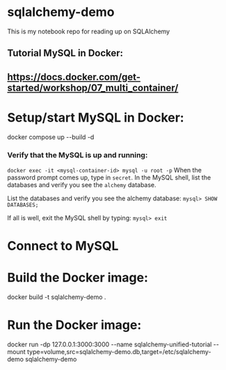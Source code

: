 # sqlalchemy-demo
This is my notebook repo for reading up on SQLAlchemy

## Tutorial MySQL in Docker: 
## https://docs.docker.com/get-started/workshop/07_multi_container/

# Setup/start MySQL in Docker:
docker compose up --build -d

### Verify that the MySQL is up and running:
`docker exec -it <mysql-container-id> mysql -u root -p`
When the password prompt comes up, type in `secret`. In the MySQL shell, list the databases and verify you see the `alchemy` database.
<br>

List the databases and verify you see the alchemy database:
`mysql> SHOW DATABASES;`

If all is well, exit the MySQL shell by typing:
`mysql> exit`


# Connect to MySQL



# Build the Docker image:
docker build -t sqlalchemy-demo .

# Run the Docker image:
docker run -dp 127.0.0.1:3000:3000 --name sqlalchemy-unified-tutorial --mount type=volume,src=sqlalchemy-demo.db,target=/etc/sqlalchemy-demo sqlalchemy-demo
